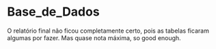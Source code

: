 # Base_de_Dados
 
O relatório final não ficou completamente certo, pois as tabelas ficaram algumas por fazer. Mas quase nota máxima, so good enough.

